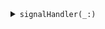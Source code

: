 <details><summary markdown="span"><code>signalHandler(_:)</code></summary>

```swift
fileprivate func signalHandler(_ sig: Int32)
```

Function called by the signal handler
- Parameter sig: the incoming signal

#### Parameters

| Name | Description |
| ---- | ----------- |
| sig | the incoming signal |

</details>